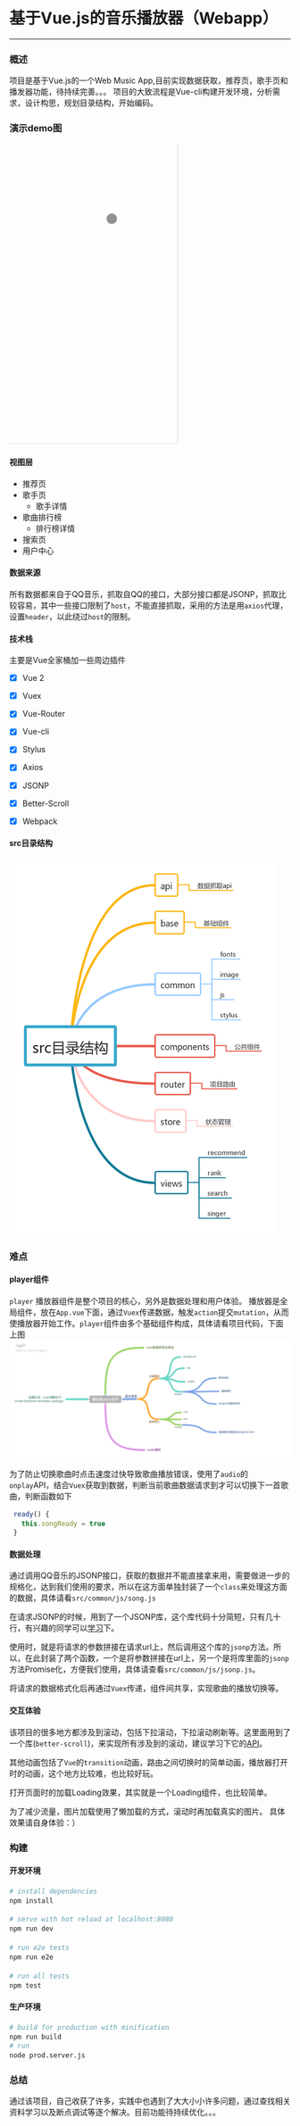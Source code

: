 # 基于Vue.js的音乐播放器（Webapp）

--------
### 概述
项目是基于Vue.js的一个Web Music App,目前实现数据获取，推荐页，歌手页和播发器功能，待持续完善。。。
项目的大致流程是Vue-cli构建开发环境，分析需求，设计构思，规划目录结构，开始编码。

### 演示demo图
![](./src/common/image/music1.gif)

#### 视图层
>
* 推荐页
* 歌手页
  * 歌手详情
* 歌曲排行榜
  * 排行榜详情
* 搜索页
* 用户中心

#### 数据来源
所有数据都来自于QQ音乐，抓取自QQ的接口，大部分接口都是JSONP，抓取比较容易，其中一些接口限制了`host`，不能直接抓取，采用的方法是用`axios`代理，设置`header`，以此绕过`host`的限制。

#### 技术栈
主要是Vue全家桶加一些周边插件
>
* [x] Vue 2
* [x] Vuex
* [x] Vue-Router
* [x] Vue-cli
* [x] Stylus
* [x] Axios
* [x] JSONP
* [x] Better-Scroll
* [x] Webpack


#### src目录结构
![](./src/common/image/vueDir.jpg)

### 难点

#### player组件
`player` 播放器组件是整个项目的核心，另外是数据处理和用户体验。
播放器是全局组件，放在`App.vue`下面，通过`Vuex`传递数据，触发`action`提交`mutation`，从而使播放器开始工作。`player`组件由多个基础组件构成，具体请看项目代码，下面上图
![](./src/common/image/vueDir2.jpg)

>
为了防止切换歌曲时点击速度过快导致歌曲播放错误，使用了`audio`的`onplay`API，结合`Vuex`获取到数据，判断当前歌曲数据请求到才可以切换下一首歌曲，判断函数如下
``` javascript
 ready() {
   this.songReady = true
 }
```
#### 数据处理
通过调用QQ音乐的JSONP接口，获取的数据并不能直接拿来用，需要做进一步的规格化，达到我们使用的要求，所以在这方面单独封装了一个`class`来处理这方面的数据，具体请看`src/common/js/song.js`

在请求JSONP的时候，用到了一个JSONP库，这个库代码十分简短，只有几十行，有兴趣的同学可以[学习](https://github.com/webmodules/jsonp)下。

使用时，就是将请求的参数拼接在请求url上，然后调用这个库的`jsonp`方法。所以，在此封装了两个函数，一个是将参数拼接在url上，另一个是将库里面的`jsonp`方法Promise化，方便我们使用，具体请查看`src/common/js/jsonp.js`。

将请求的数据格式化后再通过`Vuex`传递，组件间共享，实现歌曲的播放切换等。

#### 交互体验
该项目的很多地方都涉及到滚动，包括下拉滚动，下拉滚动刷新等。这里面用到了一个库(`better-scroll`)，来实现所有涉及到的滚动，建议学习下它的[API](https://github.com/ustbhuangyi/better-scroll)。

其他动画包括了`Vue`的`transition`动画，路由之间切换时的简单动画，播放器打开时的动画，这个地方比较难，也比较好玩。

打开页面时的加载Loading效果，其实就是一个Loading组件，也比较简单。

为了减少流量，图片加载使用了懒加载的方式，滚动时再加载真实的图片。
具体效果请自身体验：）

### 构建
#### 开发环境

``` bash
# install dependencies
npm install

# serve with hot reload at localhost:8080
npm run dev

# run e2e tests
npm run e2e

# run all tests
npm test
```
#### 生产环境

``` bash
# build for production with minification
npm run build
# run
node prod.server.js
```
### 总结
通过该项目，自己收获了许多，实践中也遇到了大大小小许多问题，通过查找相关资料学习以及断点调试等逐个解决。目前功能待持续优化。。。
